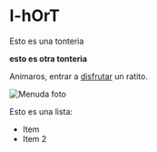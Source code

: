 # I-hOrT

Esto es una tonteria

**esto es otra tonteria**

Animaros, entrar a [disfrutar](http://pornhub.com) un ratito.

![Menuda foto](https://joedicastro.com/static/pictures/avatar.png)

Esto es una lista:
* Item 
* Item 2
